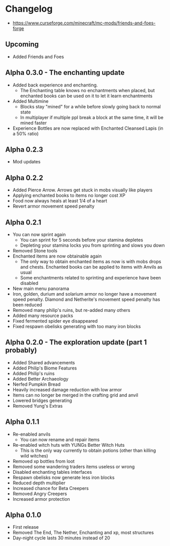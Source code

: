 # Changelog

* https://www.curseforge.com/minecraft/mc-mods/friends-and-foes-forge

## Upcoming
* Added Friends and Foes

## Alpha 0.3.0 - The enchanting update
* Added back experience and enchanting.
  * The Enchanting table knows no enchantments when placed, but enchanted books can be used on it to let it learn enchantments
* Added Multimine
  * Blocks stay "mined" for a while before slowly going back to normal state
  * In multiplayer if multiple ppl break a block at the same time, it will be mined faster
* Experience Bottles are now replaced with Enchanted Cleansed Lapis (in a 50% ratio)

## Alpha 0.2.3
* Mod updates

## Alpha 0.2.2
* Added Pierce Arrow. Arrows get stuck in mobs visually like players
* Applying enchanted books to items no longer cost XP
* Food now always heals at least 1/4 of a heart
* Revert armor movement speed penalty

## Alpha 0.2.1
* You can now sprint again
  * You can sprint for 5 seconds before your stamina depletes
  * Depleting your stamina locks you from sprinting and slows you down
* Removed Stone tools
* Enchanted items are now obtainable again
  * The only way to obtain enchanted items as now is with mobs drops and chests. Enchanted books can be applied to items with Anvils as usual
  * Some enchantments related to sprinting and experience have been disabled
* New main menu panorama
* Iron, golden, durium and solarium armor no longer have a movement speed penalty. Diamond and Netherite's movement speed penalty has been reduced
* Removed many philip's ruins, but re-added many others
* Added many resource packs
* Fixed fermented spider eye disappeared
* Fixed respawn obelisks generating with too many iron blocks

## Alpha 0.2.0 - The exploration update (part 1 probably)
* Added Shared advancements
* Added Philip's Biome Features
* Added Philip's ruins
* Added Better Archaeology
* Nerfed Pumpkin Bread
* Heavily increased damage reduction with low armor
* Items can no longer be merged in the crafting grid and anvil
* Lowered bridges generating
* Removed Yung's Extras

## Alpha 0.1.1
* Re-enabled anvils
    * You can now rename and repair items
* Re-enabled witch huts with YUNGs Better Witch Huts
    * This is the only way currently to obtain potions (other than killing wild witches)
* Removed xp bottles from loot
* Removed some wandering traders items useless or wrong
* Disabled enchanting tables interfaces
* Respawn obelisks now generate less iron blocks
* Reduced depth multiplier
* Increased chance for Beta Creepers
* Removed Angry Creepers
* Increased armor protection

## Alpha 0.1.0
* First release
* Removed The End, The Nether, Enchanting and xp, most structures
* Day-night cycle lasts 30 minutes instead of 20